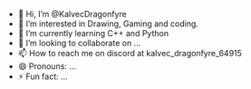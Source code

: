 - 👋 Hi, I’m @KalvecDragonfyre
- 👀 I’m interested in Drawing, Gaming and coding.
- 🌱 I’m currently learning C++ and Python
- 💞️ I’m looking to collaborate on ...
- 📫 How to reach me on discord at kalvec_dragonfyre_64915
- 😄 Pronouns: ...
- ⚡ Fun fact: ...

<!---
KalvecDragonfyre/KalvecDragonfyre is a ✨ special ✨ repository because its `README.md` (this file) appears on your GitHub profile.
You can click the Preview link to take a look at your changes.
--->
